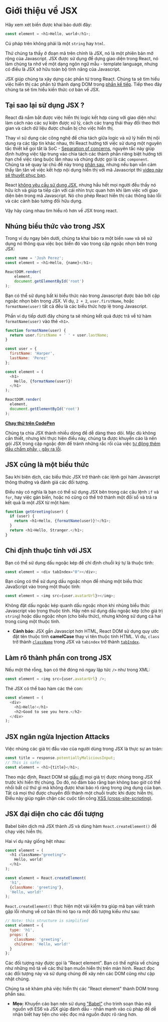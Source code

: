 # Giới thiệu về JSX

Hãy xem xét biến được khai báo dưới đây:

```js
const element = <h1>Hello, world</h1>;
```

Cú pháp trên không phải là một `string` hay `html`.

Thứ chúng ta thấy ở đoạn mã trên chính là JSX, nó là một phiên bản mở rộng của Javascript. JSX được sử dụng để dựng giao diện trong React, nó làm chúng ta nhớ về một dạng ngôn ngữ mẫu - template language, nhưng có điều là JSX sở hữu toàn bộ tính năng của Javascript.

JSX giúp chúng ta xây dựng các phần tử trong React. Chúng ta sẽ tìm hiểu việc hiển thị các phần tử thành dạng DOM trong [phần kế tiếp](https://github.com/vnknowledge2014/react_docs/blob/master/Rendering%20Elements.md). Tiếp theo đây chúng ta sẽ tìm hiểu kiến thức cơ bản về JSX.

## Tại sao lại sử dụng JSX ?
React đã nắm bắt được việc hiển thị logic kết hợp cùng với giao diện như: làm cách nào các sự kiện được xử lý, cách các trạng thái thay đổi theo thời gian và cách dữ liệu được chuẩn bị cho việc hiển thị.

Thay vì sử dụng các công nghệ để chia tách giữa logic và xử lý hiển thị nội dung ra các tập tin khác nhau, thì React hướng tới việc sử dung một nguyên tắc thiết kế gọi tắt là SoC - [Separation of concerns](https://en.wikipedia.org/wiki/Separation_of_concerns), nguyên tắc này giúp định hướng việc tập trung vào chia tách các thành phần riêng biệt hướng tới hạn chế việc ràng buộc lẫn nhau và chúng được gọi là các `component`. Chúng ta sẽ quay lại chủ đề này trong [phần sau](http://google.com), nhưng nếu bạn vẫn cảm thấy lăn tăn về việc kết hợp nội dụng hiển thị với mã Javascript thì [video này sẽ thuyết phục bạn](https://www.youtube.com/watch?v=x7cQ3mrcKaY).

React [không yêu cầu sử dụng JSX](http://google.com), nhưng hầu hết mọi người đều thấy nó hữu ích và giúp ta tiếp cận với cái nhìn trực quan hơn khi làm việc với giao diện bên trong mã Javascript. Nó cho phép React hiển thị các thông báo lỗi và các cảnh báo tương đối hữu dụng. 

Vậy hãy cùng nhau tìm hiểu rõ hơn về JSX trong react.

## Nhúng biểu thức vào trong JSX
Trong ví dụ ngay bên dưới, chúng ta khai báo ra một biến `name` và sẽ sử dụng nó thông qua việc bọc biến đó vào trong cặp ngoặc nhọn bên trong JSX:

```js
const name = 'Josh Perez';
const element = <h1>Hello, {name}</h1>;

ReactDOM.render(
    element,
    document.getElementById('root')
);
```

Bạn có thể sử dụng bất kì biểu thức nào trong Javascript được bảo bởi cặp ngoặc nhọn bên trong JSX. Ví dụ, `2 + 2`, `user.firstName`, hoặc `formatName(user)` tất cả đều là các biểu thức hợp lệ trong Javascript.

Phần ví dụ tiếp dưới đây chúng ta sẽ nhúng kết quả được trả về từ hàm `formatName(user)` vào thẻ `<h1>`.

```js
function formatName(user) {
  return user.firstName + ' ' + user.lastName;
}

const user = {
  firstName: 'Harper',
  lastName: 'Perez'
};

const element = (
  <h1>
    Hello, {formatName(user)}!
  </h1>
);

ReactDOM.render(
  element,
  document.getElementById('root')
);
```
**[Chạy thử trên CodePen](https://reactjs.org/redirect-to-codepen/introducing-jsx)**

Chúng ta chia JSX thành nhiều dòng để dễ dàng theo dõi. Mặc dù không cần thiết, nhưng khi thực hiện điều này, chúng ta được khuyến cáo là nên gói JSX trong cặp ngoặc đơn để tránh những rắc rối của việc [tự động thêm dấu chấm phẩy `;` gây ra lỗi](https://stackoverflow.com/questions/2846283/what-are-the-rules-for-javascripts-automatic-semicolon-insertion-asi).

## JSX cũng là một biểu thức
Sau khi biên dịch, các biểu thức JSX trở thành các lệnh gọi hàm Javascript thông thường và đánh giá các đối tượng.

Điều này có nghĩa là bạn có thể sử dụng JSX bên trong các câu lệnh `if` và `for`, hay việc gán biến, hoặc nó cũng có thể trở thành một đối số và trả ra kết quả là một JSX từ một hàm:

```js
function getGreeting(user) {
  if (user) {
    return <h1>Hello, {formatName(user)}!</h1>;
  }
  return <h1>Hello, Stranger.</h1>;
}
```

## Chỉ định thuộc tính với JSX
Bạn có thể sử dụng dấu ngoặc kép để chỉ định chuỗi ký tự là thuộc tính:

```js
const element = <div tabIndex="0"></div>;
```

Bạn cũng có thể sử dụng dấu ngoặc nhọn để nhúng một biểu thức JavaScript vào trong một thuộc tính:

```js
const element = <img src={user.avatarUrl}></img>;
```

Không đặt dấu ngoặc kép quanh dấu ngoặc nhọn khi nhúng biểu thức Javascript vào trong thuộc tính. Hãy nên sử dụng dấu ngoặc kép (cho giá trị `string`) hoặc dấu ngoặc nhọn (cho biểu thức), nhưng không sử dụng cả hai trong cùng một thuộc tính.

*
    **Cảnh báo:**
    JSX gần Javascipt hơn HTML, React DOM sử dụng quy ước đặt tên thuộc tính **camelCase** thay vì tên thuộc tính HTML. Ví dụ, `class` trở thành [`className`](https://developer.mozilla.org/en-US/docs/Web/API/Element/className) trong JSX và `tabindex` trở thành [`tabIndex`](https://developer.mozilla.org/en-US/docs/Web/API/HTMLElement/tabIndex).


## Làm rõ thành phần con trong JSX
Nếu một thẻ rỗng, bạn có thẻ đóng nó ngay lập tức `/>` như trong XML:

```js
const element = <img src={user.avatarUrl} />;
```

Thẻ JSX có thể bao hàm các thẻ con:

```js
const element = (
  <div>
    <h1>Hello!</h1>
    <h2>Good to see you here.</h2>
  </div>
);
```

## JSX ngăn ngừa Injection Attacks
Việc nhúng các giá trị đầu vào của người dùng trong JSX là thực sự an toàn:

```js
const title = response.potentiallyMaliciousInput;
// This is safe:
const element = <h1>{title}</h1>;
```

Theo mặc định, React DOM sẽ [giấu đi](https://stackoverflow.com/questions/7381974/which-characters-need-to-be-escaped-on-html) mọi giá trị được nhúng trong JSX trước khi hiển thị chúng. Do đó, nó đảm bảo rằng bạn không bao giờ có thể nhồi bất cứ thứ gì mà không được khai báo rõ ràng trong ứng dụng của bạn. Tất cả mọi thứ được chuyển đổi thành một chuỗi trước khi được hiển thị. Điều này giúp ngăn chặn các cuộc tấn công [XSS (cross-site-scripting)](https://en.wikipedia.org/wiki/Cross-site_scripting).

## JSX đại diện cho các đối tượng
Babel biên dịch mã JSX thành JS và dùng hàm `React.createElement()` để chạy việc hiển thị.

Hai ví dụ này giống hệt nhau:

```js
const element = (
  <h1 className="greeting">
    Hello, world!
  </h1>
);
```

```js
const element = React.createElement(
  'h1',
  {className: 'greeting'},
  'Hello, world!'
);
```

`React.createElement()` thực hiện một vài kiểm tra giúp mã bạn viết tránh gặp lỗi nhưng về cơ bản thì nó tạo ra một đối tượng kiểu như sau:

```js
// Note: this structure is simplified
const element = {
  type: 'h1',
  props: {
    className: 'greeting',
    children: 'Hello, world!'
  }
};
```

Các đối tượng này được gọi là "React element". Bạn có thể nghĩa về chúng như những mô tả về các thứ bạn muốn hiển thị trên màn hình. React đọc các đối tượng này và sử dụng chúng để xây nên các DOM cũng như cập nhật chúng.

Chúng ta sẽ khám phá việc hiển thị các "React element" thành DOM trong phần sau.


*
    **Mẹo:**
    Khuyến cáo bạn nên sử dụng ["Babel"](https://babeljs.io/docs/en/editors/) cho trình soạn thảo mã nguồn với ES6 và JSX giúp đánh dấu - nhấn mạnh vào cú pháp để dễ nhận biết hay tiện cho việc đọc mã nguồn được rõ ràng hơn. 
